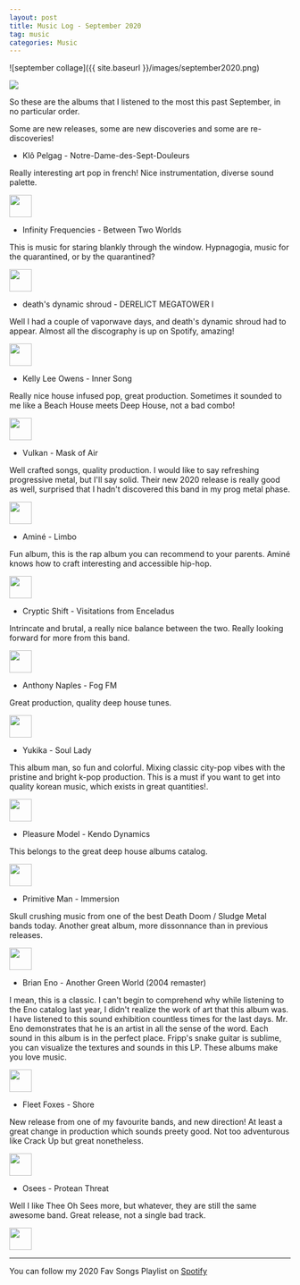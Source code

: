 ```yaml
---
layout: post
title: Music Log - September 2020
tag: music
categories: Music
---
```

![september collage]({{ site.baseurl }}/images/september2020.png)

[<img src="{{ site.baseurl }}/images/september2020.png">]()

So these are the albums that I listened to the most this past September, in no particular order.

Some are new releases, some are new discoveries and some are re-discoveries!

* Klô Pelgag - Notre-Dame-des-Sept-Douleurs

Really interesting art pop in french! Nice instrumentation, diverse sound palette.

[<img src="{{ site.baseurl }}/images/Spotify_Icon_RGB_Green.png" width="40" height="40">](https://open.spotify.com/album/4kNpkRG2YpK4jV9OoopVNh?si=RrlIn6uOQF2Z9Vpo8LvuKA)

* Infinity Frequencies - Between Two Worlds

This is music for staring blankly through the window. Hypnagogia, music for the quarantined, or by the quarantined?

[<img src="{{ site.baseurl }}/images/Spotify_Icon_RGB_Green.png" width="40" height="40">](https://open.spotify.com/album/03nyYzVw4m1cM2EG0vk6hP?si=MzxmEIyASUmK6xihW-VPVw)

* death's dynamic shroud - DERELICT MEGATOWER I

Well I had a couple of vaporwave days, and death's dynamic shroud had to appear. Almost all the discography is up on Spotify, amazing!

[<img src="{{ site.baseurl }}/images/Spotify_Icon_RGB_Green.png" width="40" height="40">](https://open.spotify.com/album/2pFPM7MWfnecHWWglJSYyh?si=jWflLBcKTpy6xyR5iA6eBg)

* Kelly Lee Owens - Inner Song

Really nice house infused pop, great production. Sometimes it sounded to me like a Beach House meets Deep House, not a bad combo!

[<img src="{{ site.baseurl }}/images/Spotify_Icon_RGB_Green.png" width="40" height="40">](https://open.spotify.com/album/3DzlkHEQtb0ABoxze4Zxi7?si=4tV8IkArRm6V4PucqoXTDg)

* Vulkan - Mask of Air  

Well crafted songs, quality production. I would like to say refreshing progressive metal, but I'll say solid. Their new 2020 release is really good as well, surprised that I hadn't discovered this band in my prog metal phase.

[<img src="{{ site.baseurl }}/images/Spotify_Icon_RGB_Green.png" width="40" height="40">](https://open.spotify.com/album/2HRReKOFnpD5OcgvmMjDNM?si=2TJgBLgpTZWYY0YQW8-oNg)

* Aminé - Limbo 

Fun album, this is the rap album you can recommend to your parents. Aminé knows how to craft interesting and accessible hip-hop. 

[<img src="{{ site.baseurl }}/images/Spotify_Icon_RGB_Green.png" width="40" height="40">](https://open.spotify.com/album/6a8GwYiEMrXgMvZBvuBXrt?si=eAfoVV6qQH69qDYXazpH-Q)

* Cryptic Shift - Visitations from Enceladus 

Intrincate and brutal, a really nice balance between the two. Really looking forward for more from this band. 

[<img src="{{ site.baseurl }}/images/Spotify_Icon_RGB_Green.png" width="40" height="40">](https://open.spotify.com/album/7cGu80ia5OvMQlxIqTLMA1?si=HP2TXXJbQ4uGh9fwwQAazA)

* Anthony Naples - Fog FM 

Great production, quality deep house tunes.

[<img src="{{ site.baseurl }}/images/Spotify_Icon_RGB_Green.png" width="40" height="40">](https://open.spotify.com/album/0XBtXweoCbA6MkNZ5F2NUW?si=uK6TcUz7RsqPsbifs6SuoQ)

* Yukika - Soul Lady 

This album man, so fun and colorful. Mixing classic city-pop vibes with the pristine and bright k-pop production. This is a must if you want to get into quality korean music, which exists in great quantities!. 

[<img src="{{ site.baseurl }}/images/Spotify_Icon_RGB_Green.png" width="40" height="40">](https://open.spotify.com/album/16yrp3d9pCJgQK2RMBTtd1?si=Q4nFe97wQFStGYioJwWvmA)

* Pleasure Model - Kendo Dynamics

This belongs to the great deep house albums catalog.

[<img src="{{ site.baseurl }}/images/Spotify_Icon_RGB_Green.png" width="40" height="40">](https://open.spotify.com/album/3mMbZvCYOvjQ4jbUwYcjw5?si=7OM79SSSQlWVp03IquUwLQ)

* Primitive Man - Immersion

Skull crushing music from one of the best Death Doom / Sludge Metal bands today. Another great album, more dissonnance than in previous releases.

[<img src="{{ site.baseurl }}/images/Spotify_Icon_RGB_Green.png" width="40" height="40">](https://open.spotify.com/album/1z6E3dJeKCMLe5VeXHFzjM?si=kKSJOlzrTlOSxJRpeJCLtw)

* Brian Eno - Another Green World (2004 remaster)

I mean, this is a classic. I can't begin to comprehend why while listening to the Eno catalog last year, I didn't realize the work of art that this album was. I have listened to this sound exhibition countless times for the last days. Mr. Eno demonstrates that he is an artist in all the sense of the word. Each sound in this album is in the perfect place. Fripp's snake guitar is sublime, you can visualize the textures and sounds in this LP. These albums make you love music.

[<img src="{{ site.baseurl }}/images/Spotify_Icon_RGB_Green.png" width="40" height="40">](https://open.spotify.com/album/6uoeezh45SYEb8lcT8gDTY?si=zSB38PQrQVeqLZcu0xCB5A)

* Fleet Foxes - Shore

New release from one of my favourite bands, and new direction! At least a great change in production which sounds preety good. Not too adventurous like Crack Up but great nonetheless. 

[<img src="{{ site.baseurl }}/images/Spotify_Icon_RGB_Green.png" width="40" height="40">](https://open.spotify.com/album/0lmjCPEcec2k6L7ysNIcd3?si=vABmvHMnQjSWSrGj1ZouIg)

* Osees - Protean Threat

Well I like Thee Oh Sees more, but whatever, they are still the same awesome band. Great release, not a single bad track.

[<img src="{{ site.baseurl }}/images/Spotify_Icon_RGB_Green.png" width="40" height="40">](https://open.spotify.com/album/16l3FJwjZooUHbU37sdeeI?si=HKcSGz5yTtSHmUcTSomW1w)

---

You can follow my 2020 Fav Songs Playlist on [Spotify](https://open.spotify.com/playlist/5k8GxmLyvbAUl7WVfobDxH?si=ydpCEJRVRHubUE-4MZYZfA)

